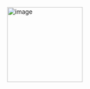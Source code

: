 <img width="174" alt="image" src="https://github.com/gin7018/tic-tac-toe-javafx/assets/79063763/5d9ede5a-315e-4812-864f-c6a2d29c25a4">
